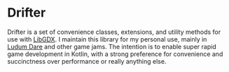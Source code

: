 # Drifter

Drifter is a set of convenience classes, extensions, and utility methods for use with [LibGDX][1].  I maintain this library 
for my personal use, mainly in [Ludum Dare][2] and other game jams.  The intention is to enable super rapid game development 
in Kotlin, with a strong preference for convenience and succinctness over performance or really anything else.

 [1]: http://libgdx.badlogicgames.com
 [2]: http://ludumdare.com/
